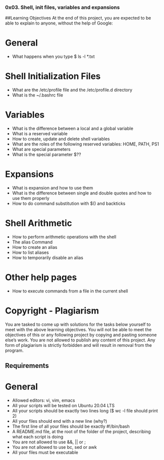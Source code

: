 ### 0x03. Shell, init files, variables and expansions
##Learning Objectives
At the end of this project, you are expected to be able to explain to anyone, without the help of Google:

# General
* What happens when you type $ ls -l *.txt
# Shell Initialization Files
* What are the /etc/profile file and the /etc/profile.d directory
* What is the ~/.bashrc file
# Variables
* What is the difference between a local and a global variable
* What is a reserved variable
* How to create, update and delete shell variables
* What are the roles of the following reserved variables: HOME, PATH, PS1
* What are special parameters
* What is the special parameter $??
# Expansions
* What is expansion and how to use them
* What is the difference between single and double quotes and how to use them properly
* How to do command substitution with $() and backticks
# Shell Arithmetic
* How to perform arithmetic operations with the shell
* The alias Command
* How to create an alias
* How to list aliases
* How to temporarily disable an alias
# Other help pages
* How to execute commands from a file in the current shell
# Copyright - Plagiarism
You are tasked to come up with solutions for the tasks below yourself to meet with the above learning objectives.
You will not be able to meet the objectives of this or any following project by copying and pasting someone else’s work.
You are not allowed to publish any content of this project.
Any form of plagiarism is strictly forbidden and will result in removal from the program.
## Requirements
# General
* Allowed editors: vi, vim, emacs
* All your scripts will be tested on Ubuntu 20.04 LTS
* All your scripts should be exactly two lines long ($ wc -l file should print 2)
* All your files should end with a new line (why?)
* The first line of all your files should be exactly #!/bin/bash
* A README.md file, at the root of the folder of the project, describing what each script is doing
* You are not allowed to use &&, || or ;
* You are not allowed to use bc, sed or awk
* All your files must be executable
